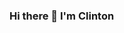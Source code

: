 ### Hi there 👋 I'm Clinton

<!--

- 🔭 I’m currently working on 
- 🌱 I’m currently learning all about open source
- 👯 I’m looking to collaborate on ...
- 🤔 I’m looking for help with ...
- 💬 Ask me anything tech!
- 📫 How to reach me: clintonoduor3@gmail.com
- 😄 Pronouns: he/him/his
- ⚡ Fun fact: ...
-->
